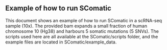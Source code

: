 ## Example of how to run SComatic
This document shows an example of how to run SComatic in a scRNA-seq sample (10x). The provided bam expands a small fraction of human chromosome 10 (Hg38) and harbours 5 somatic mutations (5 SNVs). The scripts used here are all available at the SComatic/scripts folder, and the example files are located in SComatic/example_data. 
